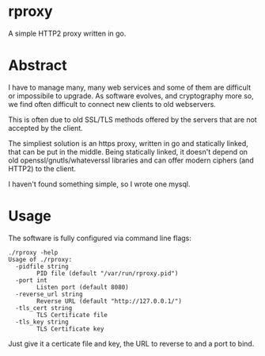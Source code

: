 # rproxy
A simple HTTP2 proxy written in go.

# Abstract
I have to manage many, many web services and some of them are difficult or impossibile to upgrade.
As software evolves, and cryptography more so, we find often difficult to connect new clients to old webservers.

This is often due to old SSL/TLS methods offered by the servers that are not accepted by the client.

The simpliest solution is an https proxy, written in go and statically linked, that can be put in the middle. Being statically linked, it doesn't depend on old openssl/gnutls/whateverssl libraries and can offer modern ciphers (and HTTP2) to the client.

I haven't found something simple, so I wrote one mysql.

# Usage

The software is fully configured via command line flags:
```
./rproxy -help
Usage of ./rproxy:
  -pidfile string
        PID file (default "/var/run/rproxy.pid")
  -port int
        Listen port (default 8080)
  -reverse_url string
        Reverse URL (default "http://127.0.0.1/")
  -tls_cert string
        TLS Certificate file
  -tls_key string
        TLS Certificate key
```

Just give it a certicate file and key, the URL to reverse to and a port to bind.
